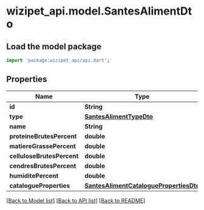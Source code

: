 # wizipet_api.model.SantesAlimentDto

## Load the model package
```dart
import 'package:wizipet_api/api.dart';
```

## Properties
Name | Type | Description | Notes
------------ | ------------- | ------------- | -------------
**id** | **String** |  | [optional] 
**type** | [**SantesAlimentTypeDto**](SantesAlimentTypeDto.md) |  | [optional] 
**name** | **String** |  | [optional] 
**proteineBrutesPercent** | **double** |  | [optional] 
**matiereGrassePercent** | **double** |  | [optional] 
**celluloseBrutesPercent** | **double** |  | [optional] 
**cendresBrutesPercent** | **double** |  | [optional] 
**humiditePercent** | **double** |  | [optional] 
**catalogueProperties** | [**SantesAlimentCataloguePropertiesDto**](SantesAlimentCataloguePropertiesDto.md) |  | [optional] 

[[Back to Model list]](../README.md#documentation-for-models) [[Back to API list]](../README.md#documentation-for-api-endpoints) [[Back to README]](../README.md)


